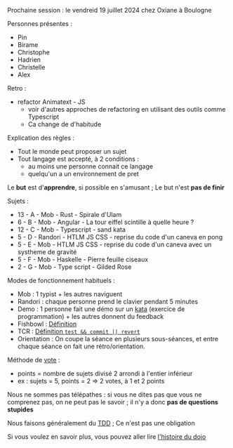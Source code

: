 Prochaine session : le vendreid 19 juillet 2024 chez Oxiane à Boulogne 

Personnes présentes :
- Pin
- Birame
- Christophe
- Hadrien
- Christelle
- Alex

Retro :
- refactor Animatext - JS
  - voir d'autres approches de refactoring en utilisant des outils comme Typescript
  - Ca change de d'habitude

Explication des règles :
- Tout le monde peut proposer un sujet
- Tout langage est accepté, à 2 conditions :
  - au moins une personne connait ce langage
  - quelqu'un a un environnement de pret

Le **but** est d'**apprendre**, si possible en s'amusant ;
Le but n'est **pas de finir**

Sujets :
- 13 - A - Mob - Rust - Spirale d'Ulam
- 6 - B - Mob - Angular - La tour eiffel scintille à quelle heure ?
- 12 - C - Mob - Typescript - sand kata
- 5 - D - Randori - HTLM JS CSS - reprise du code d'un caneva en pong
- 5 - E - Mob - HTLM JS CSS - reprise du code d'un caneva avec un systheme de gravité
- 5 - F - Mob - Haskelle - Pierre feuille ciseaux
- 2 - G - Mob - Type script - Gilded Rose

Modes de fonctionnement habituels :
- Mob : 1 typist + les autres naviguent
- Randori : chaque personne prend le clavier pendant 5 minutes
- Demo : 1 personne fait une démo sur un [kata] (exercice de programmation) + les autres donnent du feedback
- Fishbowl : [Définition][fishbowl]
- TCR : [Définition `test && commit || revert`][tcr]
- Orientation : On coupe la séance en plusieurs sous-séances,
  et entre chaque séance on fait une rétro/orientation.

Méthode de [vote] :
- points = nombre de sujets divisé 2 arrondi à l'entier inférieur
- ex : sujets = 5, points = 2 => 2 votes, à 1 et 2 points

Nous ne sommes pas télépathes :
si vous ne dites pas que vous ne comprenez pas, on ne peut pas le savoir ;
il n'y a donc **pas de questions stupides**

Nous faisons généralement du [TDD][test_driven_development] ;
Ce n'est pas une obligation

Si vous voulez en savoir plus, vous pouvez aller lire [l'histoire du dojo]

[kata]: https://web.archive.org/web/20040423023001/http://www.pragprog.com/pragdave/Practices/CodeKata.rdoc
[fishbowl]: https://en.wikipedia.org/wiki/Fishbowl_%28conversation%29
[tcr]: https://medium.com/@kentbeck_7670/test-commit-revert-870bbd756864
[vote]: https://emmanuelpaatz.com/dojosurvey
[test_driven_development]: https://fr.wikipedia.org/wiki/Test_driven_development
[l'histoire du dojo]: https://github.com/dojo-developpement-paris/dojo-developpement-paris.github.io/blob/main/history.md
